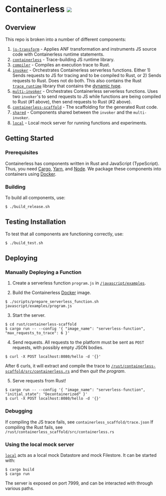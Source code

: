 # Containerless ![](https://github.com/plasma-umass/decontainerization/workflows/CI/badge.svg)

## Overview

This repo is broken into a number of different components:

1. [`js-transform`](./javascript/js-transform/) - Applies ANF transformation and
    instruments JS source code with Containerless runtime statements.
2. [`containerless`](./javascript/containerless/) - Trace-building JS runtime
    library.
3. [`compiler`](./rust/compiler/) - Compiles an execution trace to Rust.
4. [`invoker`](./rust/invoker/) - Orchestrates Containerless serverless
    functions. Either 1) Sends requests to JS for tracing and to be compiled to
    Rust, or 2) Sends requests to Rust. Does not do both. This also contains the
    Rust [`trace_runtime`](./rust/invoker/src/trace_runtime) library that
    contains the [dynamic type](./rust/invoker/src/trace_runtime/type_dynamic.rs).
5. [`multi-invoker`](./rust/multi-invoker) - Orchestrates Containerless
    serverless functions. Uses two `invoker`'s to send requests to JS while
    functions are being compiled to Rust (#1 above), then send requests to Rust
    (#2 above).
6. [`containerless-scaffold`](./rust/containerless-scaffold/) - The scaffolding
    for the generated Rust code.
7. [`shared`](./rust/shared/) - Components shared between the `invoker` and the
    `multi-invoker`.
8. [`local`](./rust/local/) - Local mock server for running functions and
    experiments.

## Getting Started

### Prerequisites

Containerless has components written in Rust and JavaScript (TypeScript).
Thus, you need [Cargo], [Yarn], and [Node]. We package these components
into containers using [Docker].

### Building

To build all components, use:

```
$ ./build_release.sh
```

## Testing Installation

To test that all components are functioning correctly, use:

```
$ ./build_test.sh
```

## Deploying

### Manually Deploying a Function

1. Create a serverless function `program.js` in [`/javascript/examples`](./javascript/examples/).

2. Build the Containerless [Docker] image.

```
$ ./scripts/prepare_serverless_function.sh javascript/examples/program.js
```

3. Start the server.

```
$ cd rust/containerless-scaffold
$ cargo run -- --config '{ "image_name": "serverless-function", "max_requests_to_trace": 6 }'
```

4. Send requests. All requests to the platform must be sent as `POST` requests,
with possibly empty JSON bodies.

```
$ curl -X POST localhost:8080/hello -d '{}'
```

After 6 curls, it will extract and compile the trace to
[`/rust/containerless-scaffold/src/containerless.rs`](./rust/containerless-scaffold/src/containerless.rs)
and then *quit the program*.

5. Serve requests from Rust!

```
$ cargo run -- --config '{ "image_name": "serverless-function", "initial_state": "Decontainerized" }'
$ curl -X POST localhost:8080/hello -d '{}'
```

### Debugging

If compiling the JS trace fails, see `containerless_scaffold/trace.json` 
If compiling the Rust fails, see `/rust/containerless_scaffold/src/containerless.rs`

### Using the local mock server

[`local`](./rust/local/) acts as a local mock Datastore and mock Filestore. It
can be started with:

```
$ cargo build
$ cargo run
```

The server is exposed on port 7999, and can be interacted with through various
paths.


[Cargo]: https://rustup.rs/
[Yarn]: https://yarnpkg.com/
[Node]: https://nodejs.org/
[Docker]: https://www.docker.com/